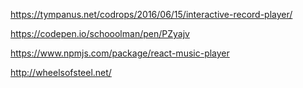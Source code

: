 https://tympanus.net/codrops/2016/06/15/interactive-record-player/

https://codepen.io/schooolman/pen/PZyajv

https://www.npmjs.com/package/react-music-player

http://wheelsofsteel.net/

